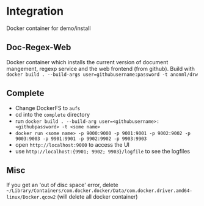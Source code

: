 # Integration
Docker container for demo/install

## Doc-Regex-Web
Docker container which installs the current version of document mangement, regexp service and the web frontend (from github).
Build with ``docker build . --build-args user=githubusername:password -t anonml/drw``

## Complete
* Change DockerFS to `aufs`
* cd into the `complete` directory
* run `docker build . --build-arg user=<githubusername>:<githubpassword> -t <some name>`
* `docker run <some name> -p 9000:9000 -p 9001:9001 -p 9002:9002 -p 9003:9003 -p 9901:9901 -p 9902:9902 -p 9903:9903`
* open `http://localhost:9000` to access the UI
* use `http://localhost:{9901; 9902; 9903}/logfile` to see the logfiles


## Misc
If you get an 'out of disc space' error, delete ` ~/Library/Containers/com.docker.docker/Data/com.docker.driver.amd64-linux/Docker.qcow2` (will delete all docker container)
